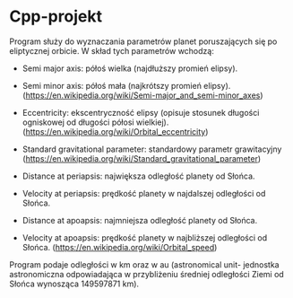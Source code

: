 # Cpp-projekt
Program służy do wyznaczania parametrów planet poruszających się po eliptycznej orbicie. 
W skład tych parametrów wchodzą:
- Semi major axis: półoś wielka (najdłuższy promień elipsy).
- Semi minor axis: półoś mała (najkrótszy promień elipsy).
(https://en.wikipedia.org/wiki/Semi-major_and_semi-minor_axes)

- Eccentricity: ekscentryczność elipsy (opisuje stosunek długości ogniskowej od długości półosi wielkiej).
(https://en.wikipedia.org/wiki/Orbital_eccentricity)

- Standard gravitational parameter: standardowy parametr grawitacyjny 
(https://en.wikipedia.org/wiki/Standard_gravitational_parameter)

- Distance at periapsis: największa odległość planety od Słońca.
- Velocity at periapsis: prędkość planety w najdalszej odległości od Słońca.
- Distance at apoapsis: najmniejsza odległość planety od Słońca.
- Velocity at apoapsis: prędkość planety w najbliższej odległości od Słońca.
(https://en.wikipedia.org/wiki/Orbital_speed)

Program podaje odległości w km oraz w au (astronomical unit- jednostka astronomiczna odpowiadająca w przybliżeniu średniej odległości Ziemi od Słońca wynosząca 149597871 km).

